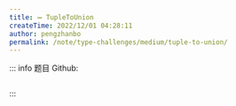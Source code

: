 ```yaml
---
title: ➖ TupleToUnion
createTime: 2022/12/01 04:28:11
author: pengzhanbo
permalink: /note/type-challenges/medium/tuple-to-union/
---
```


::: info 题目
Github: []()

```ts
```
:::
